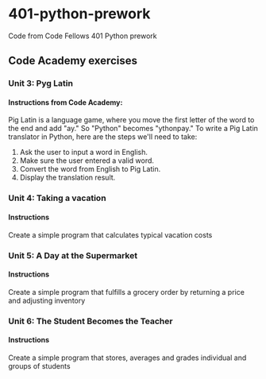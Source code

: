 # 401-python-prework
Code from Code Fellows 401 Python prework

## Code Academy exercises
### Unit 3: Pyg Latin
#### Instructions from Code Academy:
Pig Latin is a language game, where you move the first letter of the word to the end and add "ay." So "Python" becomes "ythonpay." To write a Pig Latin translator in Python, here are the steps we'll need to take:

1. Ask the user to input a word in English.
2. Make sure the user entered a valid word.
3. Convert the word from English to Pig Latin.
4. Display the translation result.

### Unit 4: Taking a vacation
#### Instructions
Create a simple program that calculates typical vacation costs

### Unit 5: A Day at the Supermarket
#### Instructions
Create a simple program that fulfills a grocery order by returning a price and adjusting inventory

### Unit 6: The Student Becomes the Teacher
#### Instructions
Create a simple program that stores, averages and grades individual and groups of students
